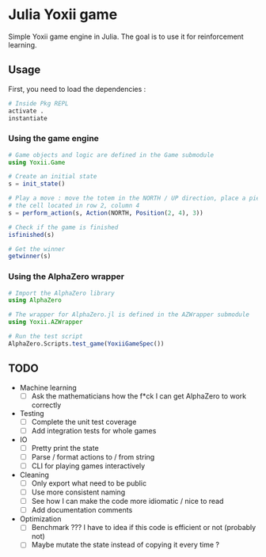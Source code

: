 # Julia Yoxii game

Simple Yoxii game engine in Julia. The goal is to use it for reinforcement learning.

## Usage

First, you need to load the dependencies :

```julia
# Inside Pkg REPL
activate .
instantiate
```

### Using the game engine

```julia
# Game objects and logic are defined in the Game submodule
using Yoxii.Game

# Create an initial state
s = init_state()

# Play a move : move the totem in the NORTH / UP direction, place a piece with the value 3 at
# the cell located in row 2, column 4
s = perform_action(s, Action(NORTH, Position(2, 4), 3))

# Check if the game is finished
isfinished(s)

# Get the winner
getwinner(s)
```

### Using the AlphaZero wrapper

```julia
# Import the AlphaZero library
using AlphaZero

# The wrapper for AlphaZero.jl is defined in the AZWrapper submodule
using Yoxii.AZWrapper

# Run the test script
AlphaZero.Scripts.test_game(YoxiiGameSpec())

```

## TODO

- Machine learning
  - [ ] Ask the mathematicians how the f*ck I can get AlphaZero to work correctly
- Testing
  - [ ] Complete the unit test coverage
  - [ ] Add integration tests for whole games
- IO
  - [ ] Pretty print the state
  - [ ] Parse / format actions to / from string
  - [ ] CLI for playing games interactively
- Cleaning
  - [ ] Only export what need to be public
  - [ ] Use more consistent naming
  - [ ] See how I can make the code more idiomatic / nice to read
  - [ ] Add documentation comments
- Optimization
  - [ ] Benchmark ??? I have to idea if this code is efficient or not (probably not)
  - [ ] Maybe mutate the state instead of copying it every time ?
